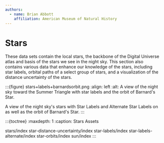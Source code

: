 ```yaml
---
authors:
  - name: Brian Abbott
    affiliation: American Museum of Natural History
---
```



# Stars

These data sets contain the local stars, the backbone of the Digital Universe atlas and basis of the stars we see in the night sky. This section also contains various data that enhance our knowledge of the stars, including star labels, orbital paths of a select group of stars, and a visualization of the distance uncertainty of the stars.



:::{figure} stars+labels+barnardsorbit.png
:align: left
:alt: A view of the night sky toward the Summer Triangle with star labels and the orbit of Barnard's Star.

A view of the night sky's stars with Star Labels and Alternate Star Labels on as well as the orbit of Barnard's Star.
:::



:::{toctree}
:maxdepth: 1
:caption: Stars Assets

stars/index
star-distance-uncertainty/index
star-labels/index
star-labels-alternate/index
star-orbits/index
sun/index
:::
